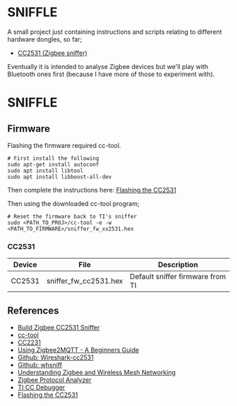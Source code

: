 # SNIFFLE

A small project just containing instructions and scripts relating to different
hardware dongles, so far;

- [CC2531 (Zigbee sniffer)](https://www.amazon.co.uk/gp/product/B7F9F276S/ref=ppx_yo_dt_b_asin_title_o02_s00?ie=UTF8&psc=1)

Eventually it is intended to analyse Zigbee devices but we'll play with 
Bluetooth ones first (because I have more of those to experiment with).

# SNIFFLE


## Firmware

Flashing the firmware required cc-tool.

```
# First install the following
sudo apt-get install autoconf
sudo apt install libtool
sudo apt install libboost-all-dev
```

Then complete the instructions here: [Flashing the CC2531](https://www.zigbee2mqtt.io/guide/adapters/flashing/flashing_the_cc2531.html#linux-or-macos)

Then using the downloaded cc-tool program;

```
# Reset the firmware back to TI's sniffer
sudo <PATH_TO_PROJ>/cc-tool -e -w <PATH_TO_FIRMWARE>/sniffer_fw_xx2531.hex
```

### CC2531

| Device | File | Description |
|---|---|---
| CC2531 | sniffer_fw_cc2531.hex | Default sniffer firmware from TI |

## References

- [Build Zigbee CC2531 Sniffer](https://community.oh-lalabs.com/t/guide-build-a-zigbee-cc2531-sniffer-how-to-use-it/469)
- [cc-tool](https://manpages.ubuntu.com/manpages/focal/en/man1/cc-tool.1.html)
- [CC2231](https://github.com/mitshell/CC2531)
- [Using Zigbee2MQTT - A Beginners Guide]( https://stevessmarthomeguide.com/using-zigbee2mqtt-beginners-guide/)
- [Github: Wireshark-cc2531](https://github.com/andrebdo/wireshark-cc2531)
- [Github: whsniff](https://github.com/homewsn/whsniff)
- [Understanding Zigbee and Wireless Mesh Networking](https://www.blackhillsinfosec.com/understanding-zigbee-and-wireless-mesh-networking/)
- [Zigbee Protocol Analyzer](https://www.offensive-wireless.com/zigbee-protocol-analyzer-sniffer/)
- [TI CC Debugger](https://www.ti.com/lit/ug/swru197h/swru197h.pdf?ts=1665100266137)
- [Flashing the CC2531](https://www.zigbee2mqtt.io/guide/adapters/flashing/flashing_the_cc2531.html#linux-or-macos)